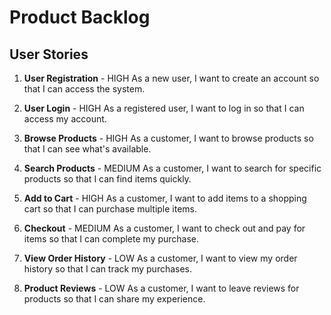 # Product Backlog

## User Stories

1. **User Registration** - HIGH
   As a new user, I want to create an account so that I can access the system.

2. **User Login** - HIGH
   As a registered user, I want to log in so that I can access my account.

3. **Browse Products** - HIGH
   As a customer, I want to browse products so that I can see what's available.

4. **Search Products** - MEDIUM
   As a customer, I want to search for specific products so that I can find items quickly.

5. **Add to Cart** - HIGH
   As a customer, I want to add items to a shopping cart so that I can purchase multiple items.

6. **Checkout** - MEDIUM
   As a customer, I want to check out and pay for items so that I can complete my purchase.

7. **View Order History** - LOW
   As a customer, I want to view my order history so that I can track my purchases.

8. **Product Reviews** - LOW
   As a customer, I want to leave reviews for products so that I can share my experience.
